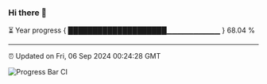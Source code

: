 ### Hi there 👋

⏳ Year progress { ████████████████████▁▁▁▁▁▁▁▁▁▁ } 68.04 %

---

⏰ Updated on Fri, 06 Sep 2024 00:24:28 GMT

![Progress Bar CI](https://github.com/EinsPommes/EinsPommes/blob/main/.github/workflows/main.yml)
